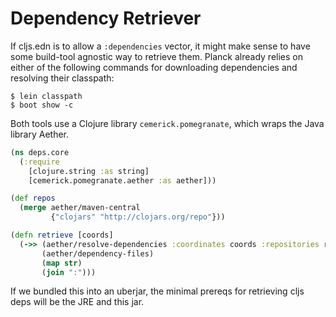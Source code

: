 # Dependency Retriever

If cljs.edn is to allow a `:dependencies` vector, it might make sense
to have some build-tool agnostic way to retrieve them.  Planck
already relies on either of the following commands for downloading
dependencies and resolving their classpath:

```
$ lein classpath
$ boot show -c
```

Both tools use a Clojure library `cemerick.pomegranate`, which wraps the Java
library Aether.

```clj
(ns deps.core
  (:require
    [clojure.string :as string]
    [cemerick.pomegranate.aether :as aether]))

(def repos
  (merge aether/maven-central
         {"clojars" "http://clojars.org/repo"}))

(defn retrieve [coords]
  (->> (aether/resolve-dependencies :coordinates coords :repositories repos)
       (aether/dependency-files)
       (map str)
       (join ":")))
```

If we bundled this into an uberjar, the minimal prereqs for retrieving cljs
deps will be the JRE and this jar.
